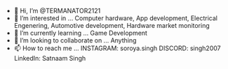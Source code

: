 - 👋 Hi, I’m @TERMANATOR2121
- 👀 I’m interested in ... Computer hardware, App development, Electrical Engenering, Automotive development, Hardware market monitoring
- 🌱 I’m currently learning ... Game Development
- 💞️ I’m looking to collaborate on ... Anything
- 📫 How to reach me ... INSTAGRAM: soroya.singh   DISCORD: singh2007   LinkedIn: Satnaam Singh

<!---
TERMANATOR2121/TERMANATOR2121 is a ✨ special ✨ repository because its `README.md` (this file) appears on your GitHub profile.
You can click the Preview link to take a look at your changes.
--->
